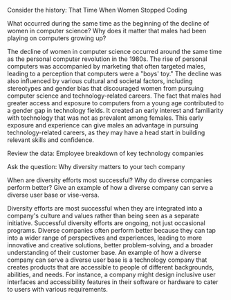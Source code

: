 Consider the history: That Time When Women Stopped Coding

What occurred during the same time as the beginning of the decline of women in computer science?
Why does it matter that males had been playing on computers growing up?

The decline of women in computer science occurred around the same time as the personal computer revolution in the 1980s. The rise of personal computers was accompanied by marketing that often targeted males, leading to a perception that computers were a "boys' toy."
The decline was also influenced by various cultural and societal factors, including stereotypes and gender bias that discouraged women from pursuing computer science and technology-related careers.
The fact that males had greater access and exposure to computers from a young age contributed to a gender gap in technology fields. It created an early interest and familiarity with technology that was not as prevalent among females.
This early exposure and experience can give males an advantage in pursuing technology-related careers, as they may have a head start in building relevant skills and confidence.

Review the data: Employee breakdown of key technology companies

Ask the question: Why diversity matters to your tech company

When are diversity efforts most successful?
Why do diverse companies perform better?
Give an example of how a diverse company can serve a diverse user base or vise-versa.

Diversity efforts are most successful when they are integrated into a company's culture and values rather than being seen as a separate initiative. Successful diversity efforts are ongoing, not just occasional programs.
Diverse companies often perform better because they can tap into a wider range of perspectives and experiences, leading to more innovative and creative solutions, better problem-solving, and a broader understanding of their customer base.
An example of how a diverse company can serve a diverse user base is a technology company that creates products that are accessible to people of different backgrounds, abilities, and needs. For instance, a company might design inclusive user interfaces and accessibility features in their software or hardware to cater to users with various requirements.
